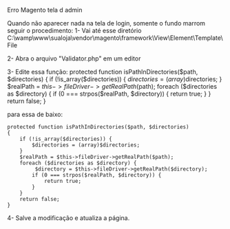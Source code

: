 Erro Magento tela d admin

Quando não aparecer nada na tela de login, somente o fundo marrom seguir o procedimento:
1- Vai até esse diretório
C:\wamp\www\sualoja\vendor\magento\framework\View\Element\Template\File

2- Abra o arquivo "Validator.php" em um editor

3- Edite essa função:
    protected function isPathInDirectories($path, $directories)
    {
        if (!is_array($directories)) {
            $directories = (array)$directories;
        }
        $realPath = $this->fileDriver->getRealPath($path);
        foreach ($directories as $directory) {
            if (0 === strpos($realPath, $directory)) {
                return true;
            }
        }
        return false;
    }

para essa de baixo:

	protected function isPathInDirectories($path, $directories)
    {
        if (!is_array($directories)) {
            $directories = (array)$directories;
        }
        $realPath = $this->fileDriver->getRealPath($path);
        foreach ($directories as $directory) {
             $directory = $this->fileDriver->getRealPath($directory);
            if (0 === strpos($realPath, $directory)) {
                return true;
            }
        }
        return false;
    }



4- Salve a modificação e atualiza a página.
